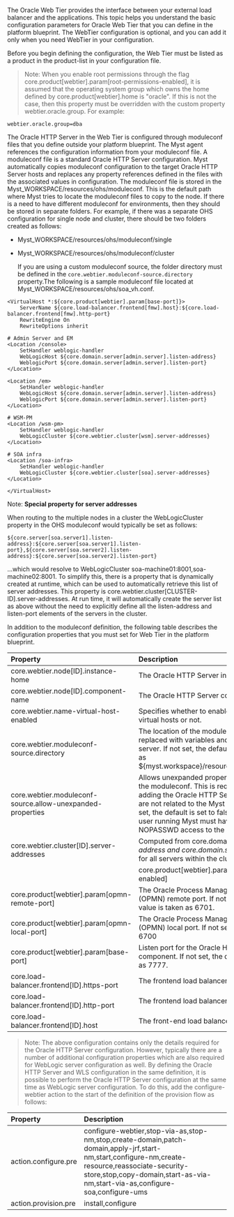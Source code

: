 The Oracle Web Tier provides the interface between your external load balancer and the applications. This topic helps you understand the basic configuration parameters for Oracle Web Tier that you can define in the platform blueprint. The WebTier configuration is optional, and you can add it only when you need WebTier in your configuration.

Before you begin defining the configuration, the Web Tier must be listed as a product in the product-list in your configuration file.

> Note: When you enable root permissions through the flag core.product\[webtier\].param\[root-permissions-enabled\], it is assumed that the operating system group which owns the home defined by core.product\[webtier\].home is "oracle". If this is not the case, then this property must be overridden with the custom property webtier.oracle.group. For example:

`webtier.oracle.group=dba`

The Oracle HTTP Server in the Web Tier is configured through moduleconf files that you define outside your platform blueprint. The Myst agent references the configuration information from your moduleconf file. A moduleconf file is a standard Oracle HTTP Server configuration. Myst automatically copies moduleconf configuration to the target Oracle HTTP Server hosts and replaces any property references defined in the files with the associated values in configuration. The moduleconf file is stored in the Myst\_WORKSPACE/resources/ohs/moduleconf. This is the default path where Myst tries to locate the moduleconf files to copy to the node. If there is a need to have different moduleconf for environments, then they should be stored in separate folders. For example, if there was a separate OHS configuration for single node and cluster, there should be two folders created as follows:

* Myst\_WORKSPACE/resources/ohs/moduleconf/single
* Myst\_WORKSPACE/resources/ohs/moduleconf/cluster

  If you are using a custom moduleconf source, the folder directory must be defined in the `core.webtier.moduleconf-source.directory` property.The following is a sample moduleconf file located at Myst\_WORKSPACE/resources/ohs/soa\_vh.conf.

```
<VirtualHost *:${core.product[webtier].param[base-port]}>
    ServerName ${core.load-balancer.frontend[fmw].host}:${core.load-balancer.frontend[fmw].http-port}
    RewriteEngine On
    RewriteOptions inherit

# Admin Server and EM
<Location /console>
    SetHandler weblogic-handler
    WebLogicHost ${core.domain.server[admin.server].listen-address}
    WeblogicPort ${core.domain.server[admin.server].listen-port}
</Location>

<Location /em>
    SetHandler weblogic-handler
    WebLogicHost ${core.domain.server[admin.server].listen-address}
    WeblogicPort ${core.domain.server[admin.server].listen-port}
</Location>

# WSM-PM
<Location /wsm-pm>
    SetHandler weblogic-handler
    WebLogicCluster ${core.webtier.cluster[wsm].server-addresses}
</Location>

# SOA infra
<Location /soa-infra>
    SetHandler weblogic-handler
    WebLogicCluster ${core.webtier.cluster[soa].server-addresses}
</Location>

</VirtualHost>
```

Note: **Special property for server addresses**

When routing to the multiple nodes in a cluster the WebLogicCluster property in the OHS moduleconf would typically be set as follows:

```
${core.server[soa.server1].listen-address}:${core.server[soa.server1].listen-port},${core.server[soa.server2].listen-address}:${core.server[soa.server2].listen-port}
```

...which would resolve to WebLogicCluster soa-machine01:8001,soa-machine02:8001. To simplify this, there is a property that is dynamically created at runtime, which can be used to automatically retrieve this list of server addresses. This property is core.webtier.cluster\[CLUSTER-ID\].server-addresses. At run time, it will automatically create the server list as above without the need to explicitly define all the listen-address and listen-port elements of the servers in the cluster.

In addition to the moduleconf definition, the following table describes the configuration properties that you must set for Web Tier in the platform blueprint.

| Property | Description |
| :--- | :--- |
| core.webtier.node\[ID\].instance-home | The Oracle HTTP Server instance home. |
| core.webtier.node\[ID\].component-name | The Oracle HTTP Server component name. |
| core.webtier.name-virtual-host-enabled | Specifies whether to enable name-based virtual hosts or not. |
| core.webtier.moduleconf-source.directory | The location of the moduleconf files, which are replaced with variables and copied to the server. If not set, the default location is taken as ${myst.workspace}/resources/ohs/moduleconf |
| core.webtier.moduleconf-source.allow-unexpanded-properties | Allows unexpanded properties to be defined in the moduleconf. This is required to allow adding the Oracle HTTP Server properties that are not related to the Myst properties. If not set, the default is set to false. If set to true, the user running Myst must have sudoers NOPASSWD access to the system. |
| core.webtier.cluster\[ID\].server-addresses | Computed from core.domain.server\[_\].listen-address and core.domain.server\[_\].listen-port for all servers within the cluster. |
|  | core.product\[webtier\].param\[webcache-enabled\] |
| core.product\[webtier\].param\[opmn-remote-port\] | The Oracle Process Manager and Notification \(OPMN\) remote port. If not set, the default value is taken as 6701. |
| core.product\[webtier\].param\[opmn-local-port\] | The Oracle Process Manager and Notification \(OPMN\) local port. If not set, it defaults to 6700 |
| core.product\[webtier\].param\[base-port\] | Listen port for the Oracle HTTP Server component. If not set, the default value is taken as 7777. |
| core.load-balancer.frontend\[ID\].https-port | The frontend load balancer HTTPS port. |
| core.load-balancer.frontend\[ID\].http-port | The frontend load balancer HTTP port. |
| core.load-balancer.frontend\[ID\].host | The front-end load balancer host. |



> Note: The above configuration contains only the details required for the Oracle HTTP Server configuration. However, typically there are a number of additional configuration properties which are also required for WebLogic server configuration as well. By defining the Oracle HTTP Server and WLS configuration in the same definition, it is possible to perform the Oracle HTTP Server configuration at the same time as WebLogic server configuration. To do this, add the configure-webtier action to the start of the definition of the provision flow as follows:

| Property | Description |
| :--- | :--- |
| action.configure.pre | configure-webtier,stop-via-as,stop-nm,stop,create-domain,patch-domain,apply-jrf,start-nm,start,configure-nm,create-resource,reassociate-security-store,stop,copy-domain,start-as-via-nm,start-via-as,configure-soa,configure-ums |
| action.provision.pre | install,configure |




